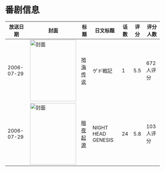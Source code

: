 # 番剧信息

|放送日期|封面|标题|日文标题|话数|评分|评分人数|
|---|---|---|---|---|---|---|
|2006-07-29|<img src="https://lain.bgm.tv/pic/cover/c/59/b9/514_0gVoq.jpg" alt="封面" style="width:150px;height:200px;object-fit:cover;">|[地海传说](https://bangumi.tv/subject/514)|ゲド戦記|1|5.5|672人评分|
|2006-07-29|<img src="https://lain.bgm.tv/pic/cover/c/5a/d4/11209_U0USU.jpg" alt="封面" style="width:150px;height:200px;object-fit:cover;">|[暗夜起源](https://bangumi.tv/subject/11209)|NIGHT HEAD GENESIS|24|5.8|103人评分|
